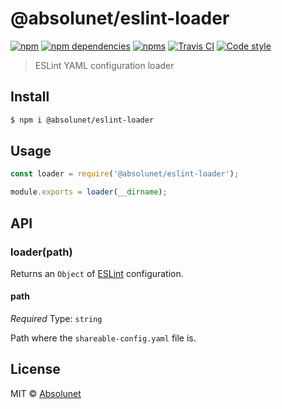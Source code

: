 # @absolunet/eslint-loader

[![npm](https://img.shields.io/npm/v/@absolunet/eslint-loader.svg)](https://www.npmjs.com/package/@absolunet/eslint-loader)
[![npm dependencies](https://david-dm.org/absolunet/node-eslint-loader/status.svg)](https://david-dm.org/absolunet/node-eslint-loader)
[![npms](https://badges.npms.io/%40absolunet%2Feslint-loader.svg)](https://npms.io/search?q=%40absolunet%2Feslint-loader)
[![Travis CI](https://api.travis-ci.org/absolunet/node-eslint-loader.svg?branch=master)](https://travis-ci.org/absolunet/node-eslint-loader/builds)
[![Code style](https://img.shields.io/badge/code_style-@absolunet/node-659d32.svg)](https://github.com/absolunet/eslint-config-node)

> ESLint YAML configuration loader


## Install

```sh
$ npm i @absolunet/eslint-loader
```


## Usage

```js
const loader = require('@absolunet/eslint-loader');

module.exports = loader(__dirname);
```


## API

### loader(path)

Returns an `Object` of [ESLint](https://eslint.org) configuration.

#### path

*Required*
Type: `string`

Path where the `shareable-config.yaml` file is.



## License

MIT © [Absolunet](https://absolunet.com)
